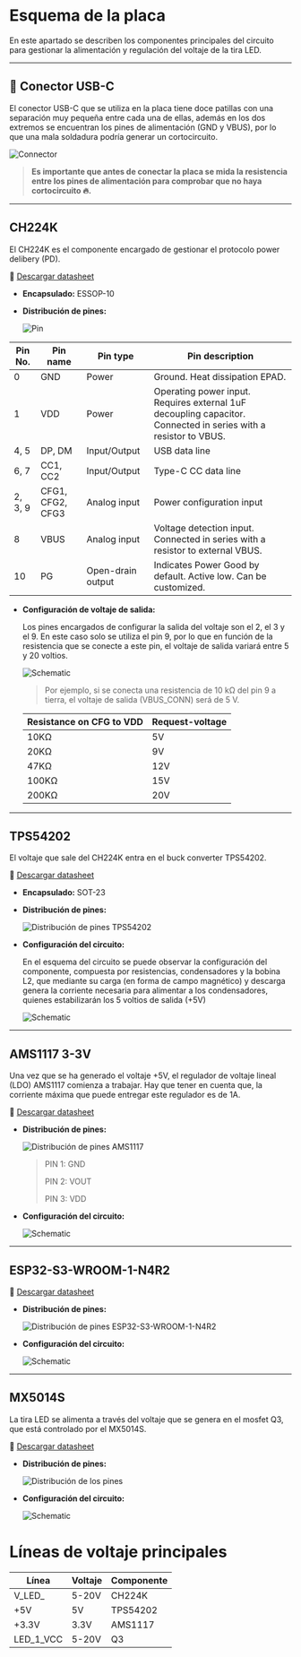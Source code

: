 # Esquema de la placa

En este apartado se describen los componentes principales del circuito para gestionar la alimentación y regulación del voltaje de la tira LED.

---

## 🔌 Conector USB-C

El conector USB-C que se utiliza en la placa tiene doce patillas con una separación muy pequeña entre cada una de ellas, además en los dos extremos se encuentran los pines de alimentación (GND y VBUS), por lo que una mala soldadura podría generar un cortocircuito. 

![Connector](/images/footprint_USB.png)

> **Es importante que antes de conectar la placa se mida la resistencia entre los pines de alimentación para comprobar que no haya cortocircuito 🔥.**

---

## CH224K

El CH224K es el componente encargado de gestionar el protocolo power delibery (PD).

📄 [Descargar datasheet](https://github.com/makespacemadrid/cheap-wled-controller/blob/main/datasheet/ch224k.pdf)

- **Encapsulado:** ESSOP-10
- **Distribución de pines:**

  ![Pin](/images/ch224k_pin.png)



| Pin No.     | Pin name | Pin type          | Pin description                                                                 |
|-------------|----------|-------------------|----------------------------------------------------------------------------------|
| 0           | GND      | Power             | Ground. Heat dissipation EPAD.                                                  |
| 1           | VDD      | Power             | Operating power input. Requires external 1uF decoupling capacitor. Connected in series with a resistor to VBUS. |
| 4, 5        | DP, DM   | Input/Output      | USB data line                                                                   |
| 6, 7        | CC1, CC2 | Input/Output      | Type-C CC data line                                                             |
| 2, 3, 9     | CFG1, CFG2, CFG3 | Analog input     | Power configuration input                                                       |
| 8           | VBUS     | Analog input      | Voltage detection input. Connected in series with a resistor to external VBUS.  |
| 10          | PG       | Open-drain output | Indicates Power Good by default. Active low. Can be customized.                |


- **Configuración de voltaje de salida:**

  Los pines encargados de  configurar la salida del voltaje son el 2, el 3 y el 9. En este caso solo se utiliza el pin 9, por lo que en función de la resistencia que se conecte a este pin, el voltaje de salida variará entre 5 y 20 voltios.

  ![Schematic](/images/ch224k_david_schematic.png)

   >Por ejemplo, si se conecta una resistencia de 10 kΩ del pin 9 a tierra, el voltaje de salida (VBUS_CONN) será de 5 V.

  | Resistance on CFG to VDD | Request-voltage |
  |--------------------------|-----------------|
  | 10KΩ                     | 5V              |
  | 20KΩ                     | 9V              |
  | 47KΩ                     | 12V             |
  | 100KΩ                    | 15V             |
  | 200KΩ                    | 20V             |


---
## TPS54202

El voltaje que sale del CH224K entra en el buck converter TPS54202.

📄 [Descargar datasheet](/datasheet/tps54202.pdf)

- **Encapsulado:** SOT-23
  
- **Distribución de pines:**

  ![Distribución de pines TPS54202](/images/tps54202_pin.png)

- **Configuración del circuito:**
  
  En el esquema del circuito se puede observar la configuración del componente, compuesta por resistencias, condensadores y la bobina L2, que mediante su carga (en forma de campo magnético) y descarga genera la corriente necesaria para alimentar a los condensadores, quienes estabilizarán los 5 voltios de salida (+5V)

  ![Schematic](/images/tps54202ddc.png)

---
## AMS1117 3-3V

Una vez que se ha generado el voltaje +5V, el regulador de voltaje lineal (LDO) AMS1117 comienza a trabajar. Hay que tener en cuenta que, la corriente máxima que puede entregar este regulador es de 1A. 

📄 [Descargar datasheet](/datasheet/ams1117.pdf)

- **Distribución de pines:**

  ![Distribución de pines AMS1117](/images/ams1117_pin.png)

  > PIN 1: GND
  >
  > PIN 2: VOUT
  >
  > PIN 3: VDD

- **Configuración del circuito:**
  
  ![Schematic](/images/AMS1117.png)

---
## ESP32-S3-WROOM-1-N4R2

📄 [Descargar datasheet](/datasheet/esp32-s3.pdf)

- **Distribución de pines:**

  ![Distribución de pines ESP32-S3-WROOM-1-N4R2](/images/esp32_pin.png)

- **Configuración del circuito:**
  
  ![Schematic](/images/esp32_schematic.png)


---
## MX5014S

 La tira LED se alimenta a través del voltaje que se genera en el mosfet Q3, que está controlado por el MX5014S.

📄 [Descargar datasheet](/datasheet/mx5014s.pdf)

- **Distribución de pines:**
  
  ![Distribución de los pines](/images/mx5014s_pin.png)

- **Configuración del circuito:**
  
  ![Schematic](/images/mx5014s_schematic.png)

# Líneas de voltaje principales

|Línea|Voltaje|Componente|
|-----|-------|----------|
|V_LED_|5-20V|CH224K|
|+5V|5V|TPS54202|
|+3.3V|3.3V|AMS1117|
|LED_1_VCC|5-20V|Q3
